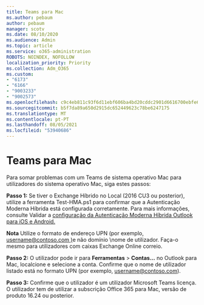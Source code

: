```yaml
---
title: Teams para Mac
ms.author: pebaum
author: pebaum
manager: scotv
ms.date: 08/10/2020
ms.audience: Admin
ms.topic: article
ms.service: o365-administration
ROBOTS: NOINDEX, NOFOLLOW
localization_priority: Priority
ms.collection: Adm_O365
ms.custom:
- "6173"
- "6166"
- "9003233"
- "9002573"
ms.openlocfilehash: c9c4eb811c93f6d11ebf606ba4bd20cddc2901d6616700ebfe6ef597dd8dc006
ms.sourcegitcommit: b5f7da89a650d2915dc652449623c78be6247175
ms.translationtype: MT
ms.contentlocale: pt-PT
ms.lasthandoff: 08/05/2021
ms.locfileid: "53940686"
---
```

# <a name="teams-add-in-for-mac"></a>Teams para Mac

Para somar problemas com um Teams de sistema operativo Mac para utilizadores do sistema operativo Mac, siga estes passos:

**Passo 1:** Se tiver o Exchange Híbrido no Local (2016 CU3 ou posterior), utilize a ferramenta Test-HMA.ps1 para confirmar que a Autenticação Moderna Híbrida está configurada corretamente. Para mais informações, consulte Validar a [configuração da Autenticação Moderna Híbrida Outlook para iOS e Android.](https://aka.ms/TestHMAEAS)  

**Nota** Utilize o formato de endereço UPN (por exemplo, [username@contoso.com )](mailto:username@contoso.com)e não domínio \nome de utilizador. Faça-o mesmo para utilizadores com caixas Exchange Online correio.

**Passo 2:** O utilizador pode ir para **Ferramentas**  >  **Contas...** no Outlook para Mac, localcione e selecione a conta. Confirme que o nome de utilizador listado está no formato UPN (por exemplo, [username@contoso.com](mailto:username@contoso.com)).

**Passo 3:** Confirme que o utilizador é um utilizador Microsoft Teams licença. O utilizador tem de utilizar a subscrição Office 365 para Mac, versão de produto 16.24 ou posterior.